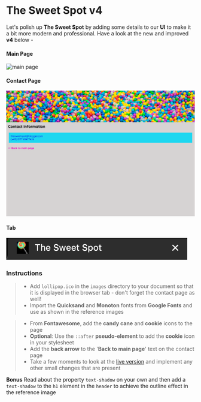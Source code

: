 # The Sweet Spot v4

Let's polish up **The Sweet Spot** by adding some details to our **UI** to make it a bit more modern and professional. Have a look at the new and improved **v4** below -

#### Main Page

![main page](images/main.png)

#### Contact Page

![contact page](images/contact.png)

#### Tab

![tab icon](images/tab.png)

### Instructions

> - Add `lollipop.ico` in the `images` directory to your document so that it is displayed in the browser tab - don't forget the contact page as well!
> - Import the **Quicksand** and **Monoton** fonts from **Google Fonts** and use as shown in the reference images

> - From **Fontawesome**, add the **candy cane** and **cookie** icons to the page
> - **Optional**: Use the `::after` **pseudo-element** to add the **cookie** icon in your stylesheet
> - Add the **back arrow** to the '**Back to main page**' text on the contact page
> - Take a few moments to look at the [live version](https://digitalcareerinstitute.github.io/UIB-UI-UX-the-sweet-spot-v4/) and implement any other small changes that are present

**Bonus**
Read about the property `text-shadow` on your own and then add a `text-shadow` to the `h1` element in the `header` to achieve the outline effect in the reference image

